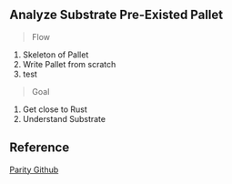 ## Analyze Substrate Pre-Existed Pallet

> Flow

1. Skeleton of Pallet
2. Write Pallet from scratch 
3. test

> Goal

1. Get close to Rust
2. Understand Substrate

## Reference

[Parity Github](https://github.com/paritytech/substrate/tree/master/frame)

